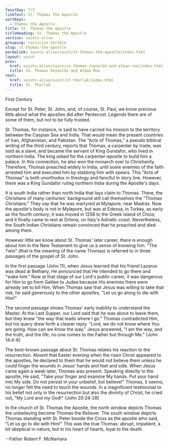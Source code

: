 ```yaml
---
feastDay: 7/3
linkText: St. Thomas the Apostle
sortKeys:
  - Thomas the Apostle
title: St. Thomas the Apostle
titleHeading: St. Thomas the Apostle
section: saints-alive
grouping: tarsicius-toribio
slug: st-thomas-the-apostle
permalink: saints-alive/saint/st-thomas-the-apostle/index.html
layout: saint
prev:
  href: saints-alive/saint/ss-thomas-reynolds-and-alban-roe/index.html
  title: SS. Thomas Reynolds and Alban Roe
next:
  href: saints-alive/saint/st-thorlak/index.html
  title: St. Thorlak
---
```

First Century

Except for St. Peter, St. John, and, of course, St. Paul, we know precious little about what the apostles did after Pentecost. Legends there are of some of them, but not to be fully trusted.

St. Thomas, for instance, is said to have carried his mission to the territory between the Caspian Sea and India. That would mean the present countries of Iran, Afghanistan, and Pakistan. The "Acts of Thomas," a pseudo biblical writing of the third century, reports that Thomas, a carpenter by trade, was sold as a slave, and became the servant of King Gundafor, who lived in northern India. The king asked for the carpenter-apostle to build him a palace. In this connection, he also won the monarch over to Christianity. Therefore, Thomas preached widely in India, until some enemies of the faith arrested him and executed him by stabbing him with spears. This "Acts of Thomas" is both unorthodox in theology and fanciful in story line. However, there was a King Gundafor ruling northern India during the Apostle's days.

It is south India rather than north India that lays claim to Thomas. There, the Christians of many centuries' background still call themselves the "Thomas Christians." They say that he was martyred at Mylapore, near Madras. Now the apostle's body is not in Mylapore, but was at Edessa, in Turkey, as early as the fourth century; it was moved in 1258 to the Greek island of Chios; and it finally came to rest at Ortona, on Italy's Adriatic coast. Nevertheless, the South Indian Christians remain convinced that he preached and died among them.

However little we know about St. Thomas' later career, there is enough about him in the New Testament to give us a sense of knowing him. "The Twin" (that is the meaning of the name Thomas) is referred to in three passages of the gospel of St. John.

In the first passage (John 11), when Jesus learned that his friend Lazarus was dead at Bethany, He announced that He intended to go there and "wake him." Now at that stage of our Lord's public career, it was dangerous for Him to go from Galilee to Judea because His enemies there were already set to kill Him. When Thomas saw that Jesus was willing to take that risk, he said generously to the other apostles, "Let us go along to die with Him!"

The second passage shows Thomas' early inability to understand the Master. At the Last Supper, our Lord said that he was about to leave them, but they knew "the way that leads where I go." Thomas contradicted Him, but his query drew forth a clearer reply. "Lord, we do not know where You are going. How can we know the way." Jesus answered, "I am the way, and the truth, and the life; no one comes to the Father but through Me." (John 14:4-6)

The best-known passage about St. Thomas relates his reaction to the resurrection. Absent that Easter evening when the risen Christ appeared to the apostles, he declared to them that he would not believe them unless he could finger the wounds in Jesus' hands and feet and side. When Jesus came again a week later, Thomas was present. Speaking directly to the apostle, He said, "Take your finger and examine My hands. Put your hand into My side. Do not persist in your unbelief, but believe!" Thomas, it seems, no longer felt the need to touch the wounds. In a magnificent testimonial to his belief not only in the resurrection but also the divinity of Christ, he cried out, "My Lord and my God!" (John 20:24-28)

In the church of St. Thomas the Apostle, the north window depicts Thomas the unbelieving become Thomas the Believer. The south window depicts Thomas standing with St. Peter beside the Cross as the apostle who said, "Let us go to die with Him!" This was the true Thomas: abrupt, impatient, a bit skeptical in nature, but in his heart of hearts, loyal to the death.

\--Father Robert F. McNamara